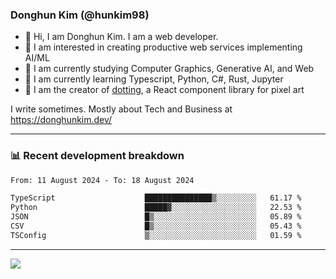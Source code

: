 ### Donghun Kim (@hunkim98)

- 👋 Hi, I am Donghun Kim. I am a web developer. 
- 🤔 I am interested in creating productive web services implementing AI/ML
- 🔭 I am currently studying Computer Graphics, Generative AI, and Web 
- 🌱 I am currently learning Typescript, Python, C#, Rust, Jupyter
- 🎨 I am the creator of [dotting](https://github.com/hunkim98/dotting), a React component library for pixel art

I write sometimes. Mostly about Tech and Business at https://donghunkim.dev/

---
### 📊 Recent development breakdown
<!--START_SECTION:waka-->

```txt
From: 11 August 2024 - To: 18 August 2024

TypeScript                    ███████████████▒░░░░░░░░░   61.17 %
Python                        █████▓░░░░░░░░░░░░░░░░░░░   22.53 %
JSON                          █▒░░░░░░░░░░░░░░░░░░░░░░░   05.89 %
CSV                           █▒░░░░░░░░░░░░░░░░░░░░░░░   05.43 %
TSConfig                      ▒░░░░░░░░░░░░░░░░░░░░░░░░   01.59 %
```

<!--END_SECTION:waka-->
---

<!-- <div align='center'> -->
  <img align="center" src="https://github-readme-stats.vercel.app/api?username=hunkim98&theme=dark&show_icons=true"/>
<!-- </div> -->
<!--
**hunkim98/hunkim98** is a ✨ _special_ ✨ repository because its `README.md` (this file) appears on your GitHub profile.

Here are some ideas to get you started:

- 🔭 I’m currently working on ...
- 🌱 I’m currently learning ...
- 👯 I’m looking to collaborate on ...
- 🤔 I’m looking for help with ...
- 💬 Ask me about ...
- 📫 How to reach me: ...
- 😄 Pronouns: ...
- ⚡ Fun fact: ...
-->
